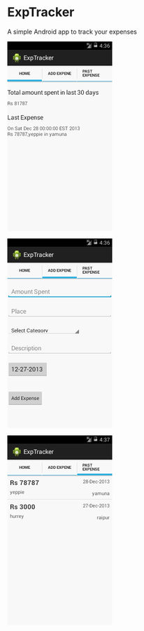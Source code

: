 ExpTracker
==========

A simple Android app to track your expenses

![ExpTracker Screenshot1](https://github.com/divyad/ExpTracker/blob/master/device-2013-12-27-150618.png?raw=true)


![ExpTracker Screenshot2](https://github.com/divyad/ExpTracker/blob/master/device-2013-12-27-150652.png?raw=true)


![ExpTracker Screenshot3](https://github.com/divyad/ExpTracker/blob/master/device-2013-12-27-150710.png?raw=true)
